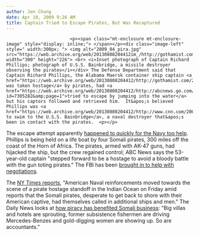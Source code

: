 ```yaml
---
author: Jen Chung
date: Apr 10, 2009 9:26 AM
title: Captain Tried to Escape Pirates, But Was Recaptured
---
```



                            
                            
                            
                            <p><span class="mt-enclosure mt-enclosure-image" style="display: inline;"> </span></p><div class="image-left" style=" width:300px; "> <img alt="2009_04_pira.jpg" src="https://web.archive.org/web/20130808204412im_/http://gothamist.com/attachments/jen/2009_04_pira.jpg" width="300" height="226"> <br> <i>Inset photograph of Captain Richard Phillips; photograph of U.S.S. Bainbridge, a missile destroyer observing the pirates</i></div> The Defense Department said that Captain Richard Phillips, the Alabama Maersk container ship captain <a href="https://web.archive.org/web/20130808204412/http://gothamist.com/2009/04/09/us_navy_destroyer_tracks_pirates_an.php">who was taken hostage</a> by pirates, had <a href="https://web.archive.org/web/20130808204412/http://abcnews.go.com/International/story?id=7305282&amp;page=1">tried to escape by jumping into the water</a> but his captors followed and retrieved him.  It&apos;s believed Phillips was <a href="https://web.archive.org/web/20130808204412/http://www.cnn.com/2009/WORLD/africa/04/10/somalia.u.s.ship/index.html">trying to swim to the U.S.S. Bainbridge</a>, a naval destroyer that&apos;s been in contact with the pirates.  <p></p>

<p>The escape attempt apparently <a href="https://web.archive.org/web/20130808204412/http://news.bbc.co.uk/2/hi/africa/7993765.stm">happened to quickly for the Navy too help</a>. Phillips is being held on a life boat by four Somali pirates, 300 miles off the coast of the Horn of Africa.  The pirates, armed with AK-47 guns, had hijacked the ship, but the crew regained control; ABC News says the 53-year-old captain &quot;stepped forward to be a hostage to avoid a bloody battle with the gun toting pirates.&quot; The FBI has been <a href="https://web.archive.org/web/20130808204412/http://www.chicagotribune.com/news/nationworld/chi-piracy-fbi_10apr10,0,1790468.story">brought in to help with negotiations</a>.</p>

<p>The <a href="https://web.archive.org/web/20130808204412/http://www.nytimes.com/2009/04/11/world/africa/11pirates.html?hp">NY Times reports</a>, &quot;American Naval reinforcements moved towards the scene of a pirate hostage standoff in the Indian Ocean on Friday amid reports that the Somali pirates, desperate to get back to shore with their American captive, had themselves called in additional ships and men.&quot;  The Daily News looks at <a href="https://web.archive.org/web/20130808204412/http://www.nydailynews.com/news/us_world/2009/04/10/2009-04-10_piracy_boon_to_somalia_economy.html">how piracy has benefited Somali business</a>: &quot;Big villas and hotels are sprouting, former subsistence fishermen are driving Mercedes-Benzes and gold-digging women are showing up. So are accountants.&quot;</p>
                            
                            
                            